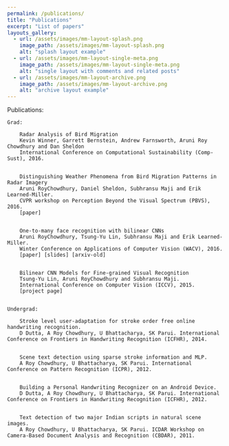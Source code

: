 ```yaml
---
permalink: /publications/
title: "Publications"
excerpt: "List of papers"
layouts_gallery:
  - url: /assets/images/mm-layout-splash.png
    image_path: /assets/images/mm-layout-splash.png
    alt: "splash layout example"
  - url: /assets/images/mm-layout-single-meta.png
    image_path: /assets/images/mm-layout-single-meta.png
    alt: "single layout with comments and related posts"
  - url: /assets/images/mm-layout-archive.png
    image_path: /assets/images/mm-layout-archive.png
    alt: "archive layout example"
---
```


Publications:

    Grad:

        Radar Analysis of Bird Migration
        Kevin Winner, Garrett Bernstein, Andrew Farnsworth, Aruni Roy Chowdhury and Dan Sheldon
        International Conference on Computational Sustainability (Comp-Sust), 2016.


        Distinguishing Weather Phenomena from Bird Migration Patterns in Radar Imagery
        Aruni RoyChowdhury, Daniel Sheldon, Subhransu Maji and Erik Learned-Miller.
        CVPR workshop on Perception Beyond the Visual Spectrum (PBVS), 2016.
        [paper]


        One-to-many face recognition with bilinear CNNs
        Aruni RoyChowdhury, Tsung-Yu Lin, Subhransu Maji and Erik Learned-Miller.
        Winter Conference on Applications of Computer Vision (WACV), 2016.
        [paper] [slides] [arxiv-old]


        Bilinear CNN Models for Fine-grained Visual Recognition
        Tsung-Yu Lin, Aruni RoyChowdhury and Subhransu Maji.
        International Conference on Computer Vision (ICCV), 2015.
        [project page]


    Undergrad:

        Stroke level user-adaptation for stroke order free online handwriting recognition.
        D Dutta, A Roy Chowdhury, U Bhattacharya, SK Parui. International Conference on Frontiers in Handwriting Recognition (ICFHR), 2014.


        Scene text detection using sparse stroke information and MLP.
        A Roy Chowdhury, U Bhattacharya, SK Parui. International Conference on Pattern Recognition (ICPR), 2012.


        Building a Personal Handwriting Recognizer on an Android Device.
        D Dutta, A Roy Chowdhury, U Bhattacharya, SK Parui. International Conference on Frontiers in Handwriting Recognition (ICFHR), 2012.

        
        Text detection of two major Indian scripts in natural scene images.
        A Roy Chowdhury, U Bhattacharya, SK Parui. ICDAR Workshop on Camera-Based Document Analysis and Recognition (CBDAR), 2011. 

